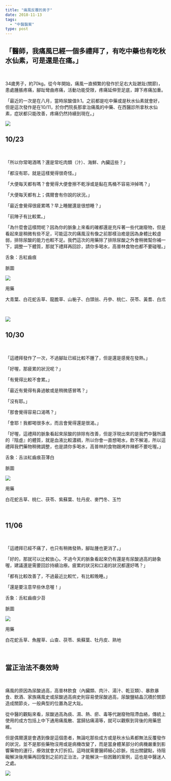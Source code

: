 ```yaml
---
title: "痛風反覆的男子"
date: 2018-11-13
tags: 
  - "中醫醫案"
type: post
---
```


## 「醫師，我痛風已經一個多禮拜了，有吃中藥也有吃秋水仙素，可是還是在痛。」

 

34歲男子，約70kg。從今年開始，痛風一直頻繁的發作於足右大趾蹠趾(關節)，患處腫脹疼痛，腳趾彎曲疼痛，活動功能受限，疼痛延伸至足底，蹲下疼痛加重。

「最近的一次是在八月，當時尿酸值9.1。之前都是吃中藥或是秋水仙素就會好，但是這次發作是在10/11，於你們院長那拿治痛風的中藥、在西醫診所拿秋水仙素，症狀都只能改善，疼痛仍然持續到現在。」

![](/images/uploads/gout-300x225.jpg)

## 10/23

 

「所以你常喝酒嗎？還是常吃肉類（汁）、海鮮、內臟這些？」

「都沒有耶，就是這樣覺得很奇怪。」

「大便每天都有嗎？會覺得大便會擦不乾淨或是黏在馬桶不容易沖掉嗎？」

「大便每天都有上；偶爾會有你說的狀況。」

「最近會覺得很疲累嗎？早上睡醒還是很想睡？」

「前陣子有比較累。」

「為什麼會這樣問呢？因為你的脈象上來看的確都還是充斥著一些代謝廢物，但是看起來是稍微有些不足，可能這次的痛風沒有像之前那樣治癒是因為身體比較虛弱，排除尿酸的能力也較不足。我們這次的用藥除了排除尿酸之外會稍微幫你補一下，調整一下體質，那就下禮拜再回診，請你多喝水，高普林食物也都不要碰喔。」

舌象：舌紅齒痕

脈圖

![](/images/uploads/0292341023-300x212.png)

用藥

大青葉、白花蛇舌草、龍膽草、山梔子、白頭翁、丹參、桃仁、茯苓、黃耆、白朮

 

![](/images/uploads/甲殼類-300x221.jpg)

## 10/30

 

「這禮拜發作了一次，不過腳趾已經比較不腫了，但是還是感覺在發熱。」

「好喔，那疲累的狀況呢？」

「有覺得比較不會累。」

「最近有覺得有鼻過敏或是稍微感冒嗎？」

「沒有耶。」

「那會覺得容易口渴嗎？」

「會耶！我都喝很多水，而且會覺得還是很渴。」

「好喔，這禮拜的脈象看起來尿酸的排除有改善，但是浮現出來的是我們中醫所講的『陰虛』的體質，就是血液比較濃稠，所以你會一直想喝水，飲不解渴，所以這禮拜我們藥物稍微調整，也是請你多喝水，高普林的食物跟烤炸辣都不要吃喔。」

舌象：舌淡紅齒痕苔薄白

脈圖

![](/images/uploads/0292341030-300x212.png)

用藥

白花蛇舌草、桃仁、茯苓、紫蘇葉、牡丹皮、麥門冬、玉竹

 

## 11/06

 

「這禮拜已經不痛了，也只有稍微發熱，腳趾腫也更消了。」

「好的，那就可以比較放心。不過今天的脈象看起來仍有還是有尿酸過高的跡象喔，建議還是需要回診持續治療。疲累的狀況和口渴的狀況都還好嗎？」

「都有比較改善了，不過最近比較忙，有比較晚睡。」

「還是要注意早些休息喔！」

舌象：舌紅齒痕少苔

脈圖

![](/images/uploads/0292341106-300x212.png)

用藥

白花蛇舌草、魚腥草、山查、茯苓、紫蘇葉、牡丹皮、熟地

 

## 當正治法不奏效時

 

痛風的原因為尿酸過高，高普林飲食（內臟類、肉汁、湯汁、乾豆類）、暴飲暴食、飲酒、家族痛風史或尿酸過高病史則容易使尿酸過高，尿酸鹽結晶沉積於關節造成關節炎，一般典型的位置為足大趾。

從中醫的觀點來看，尿酸過高為痰、濕、熱、瘀、毒等代謝廢物阻滯血絡，傳統上使用的成方包括上中下通用痛風散、當歸拈痛湯等，就可以觀察到背後的用藥思維。

但是偶爾還是會遇到像是這個患者，無論吃那些成方或是秋水仙素都無法反覆發作的狀況，並不是那些藥物沒用或是病機改變了，而是當身體某部分的病機嚴重到影響藥物的運行，療效就會大打折扣。這時就需要醫師細心診脈，找出關鍵點，待阻礙解決後用藥再回復到之前的正治法，才能解決一些困難的案例，這也是中醫迷人之處。

![](/images/uploads/wine-200x300.jpg)
